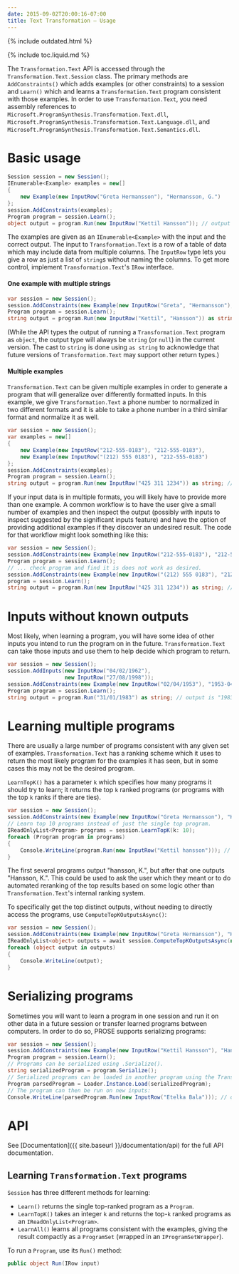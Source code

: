 ```yaml
---
date: 2015-09-02T20:00:16-07:00
title: Text Transformation – Usage
---
```


{% include outdated.html %}

{% include toc.liquid.md %}

The `Transformation.Text` API is accessed through the
`Transformation.Text.Session` class.
The primary methods are `AddConstraints()` which adds examples (or other
constraints) to a session and `Learn()` which
and learns a `Transformation.Text` program consistent with those examples.
In order to use `Transformation.Text`, you need assembly references to
`Microsoft.ProgramSynthesis.Transformation.Text.dll`,
`Microsoft.ProgramSynthesis.Transformation.Text.Language.dll`, and
`Microsoft.ProgramSynthesis.Transformation.Text.Semantics.dll`.


Basic usage
===========

```csharp
Session session = new Session();
IEnumerable<Example> examples = new[]
{
	new Example(new InputRow("Greta Hermansson"), "Hermansson, G.")
};
session.AddConstraints(examples);
Program program = session.Learn();
object output = program.Run(new InputRow("Kettil Hansson")); // output is "Hansson, K."
```

The examples are given as an `IEnumerable<Example>` with the input and
the correct output. The input to `Transformation.Text` is a row of a
table of data which may include data from multiple columns.
The `InputRow` type lets you give a row as just a list of `string`s
without naming the columns. To get more control,
implement `Transformation.Text`&apos;s `IRow` interface.


#### One example with multiple strings

```csharp
var session = new Session();
session.AddConstraints(new Example(new InputRow("Greta", "Hermansson"), "Hermansson, G."))
Program program = session.Learn();
string output = program.Run(new InputRow("Kettil", "Hansson")) as string; // output is "Hansson, K.
```

(While the API types the output of running a `Transformation.Text` program as
`object`, the output type will always be `string` (or `null`) in the
current version. The cast to `string` is done using `as string`
to acknowledge that future versions of `Transformation.Text`
may support other return types.)

#### Multiple examples

`Transformation.Text` can be given multiple examples in order to generate a
program that
will generalize over differently formatted inputs. In this example, we give
`Transformation.Text` a phone number to normalized in two different formats
and it is able
to take a phone number in a third similar format and normalize it as well.

```csharp
var session = new Session();
var examples = new[]
{
	new Example(new InputRow("212-555-0183"), "212-555-0183"),
	new Example(new InputRow("(212) 555 0183"), "212-555-0183")
};
session.AddConstraints(examples);
Program program = session.Learn();
string output = program.Run(new InputRow("425 311 1234")) as string; // output is "425-311-1234"
```

If your input data is in multiple formats, you will likely have to provide
more than one example. A common workflow is to have the user give a small
number of examples and then inspect the output (possibly with inputs to
inspect suggested by the significant inputs feature) and have the option of
providing additional examples if they discover an undesired result.
The code for that workflow might look something like this:

```csharp
var session = new Session();
session.AddConstraints(new Example(new InputRow("212-555-0183"), "212-555-0183"));
Program program = session.Learn();
// ... check program and find it is does not work as desired.
session.AddConstraints(new Example(new InputRow("(212) 555 0183"), "212-555-0183"));
program = session.Learn();
string output = program.Run(new InputRow("425 311 1234")) as string; // output is "425-311-1234"
```


Inputs without known outputs
============================

Most likely, when learning a program, you will have some idea of other inputs
you intend to run the program on in the future. `Transformation.Text`
can take those inputs and use them to help decide which program to return.

```csharp
var session = new Session();
session.AddInputs(new InputRow("04/02/1962"),
                  new InputRow("27/08/1998"));
session.AddConstraints(new Example(new InputRow("02/04/1953"), "1953-04-02"));
Program program = session.Learn();
string output = program.Run("31/01/1983") as string; // output is "1983-01-31"
```


Learning multiple programs
==========================

There are usually a large number of programs consistent with any given set of
examples. `Transformation.Text` has a ranking scheme which it uses to return
the most likely program for the examples it has seen, but in some cases this
may not be the desired program.

`LearnTopK()` has a parameter `k` which specifies how many programs
it should try to learn; it returns the top `k` ranked programs
(or programs with the top `k` ranks if there are ties).

```csharp
var session = new Session();
session.AddConstraints(new Example(new InputRow("Greta Hermansson"), "Hermansson, G."));
// Learn top 10 programs instead of just the single top program.
IReadOnlyList<Program> programs = session.LearnTopK(k: 10);
foreach (Program program in programs)
{
	Console.WriteLine(program.Run(new InputRow("Kettil hansson"))); // note "hansson" is lowercase
}
```

The first several programs output "hansson, K.", but after that one outputs
"Hansson, K.". This could be used to ask the user which they meant or to do
automated reranking of the top results based on some logic other than
`Transformation.Text`&apos;s internal ranking system.

To specifically get the top distinct outputs, without needing to directly
access the programs, use `ComputeTopKOutputsAsync()`:

```csharp
var session = new Session();
session.AddConstraints(new Example(new InputRow("Greta Hermansson"), "Hermansson, G."));
IReadOnlyList<object> outputs = await session.ComputeTopKOutputsAsync(new InputRow("Kettil hansson"), k: 10);
foreach (object output in outputs)
{
	Console.WriteLine(output);
}
```

Serializing programs
====================

Sometimes you will want to learn a program in one session and run it on other
data in a future session or transfer learned programs between computers.
In order to do so, PROSE supports serializing programs:

```csharp
var session = new Session();
session.AddConstraints(new Example(new InputRow("Kettil Hansson"), "Hansson, K."));
Program program = session.Learn();
// Programs can be serialized using .Serialize().
string serializedProgram = program.Serialize();
// Serialized programs can be loaded in another program using the Transformation.Text API using .Load():
Program parsedProgram = Loader.Instance.Load(serializedProgram);
// The program can then be run on new inputs:
Console.WriteLine(parsedProgram.Run(new InputRow("Etelka Bala"))); // outputs "Bala, E."
```

API
===

See [Documentation]({{ site.baseurl }}/documentation/api) for the full API documentation.


Learning `Transformation.Text` programs
---------------------------------------

`Session` has three different methods for learning:

* `Learn()` returns the single top-ranked program as a `Program`.
* `LearnTopK()` takes an integer `k` and returns the top-`k` ranked
	programs as an `IReadOnlyList<Program>`.
* `LearnAll()` learns all programs consistent with the examples, giving
	the result compactly as a `ProgramSet` (wrapped in an 
	`IProgramSetWrapper`).

To run a `Program`, use its `Run()` method:

```csharp
public object Run(IRow input)
```
